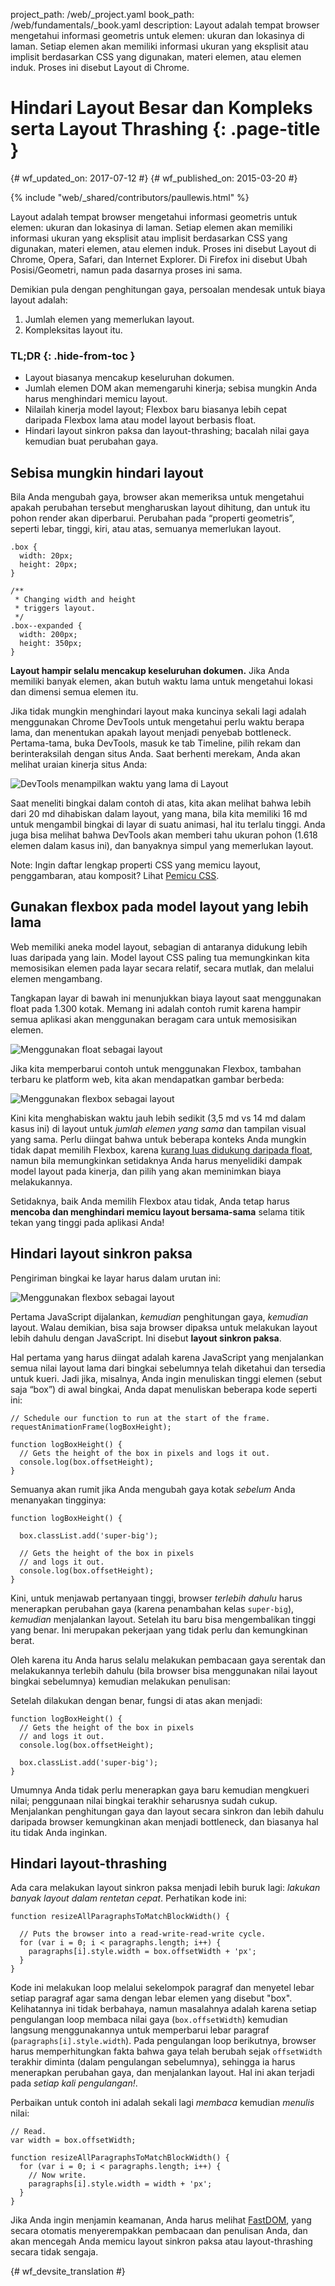 project_path: /web/_project.yaml
book_path: /web/fundamentals/_book.yaml
description: Layout adalah tempat browser mengetahui informasi geometris untuk elemen: ukuran dan lokasinya di laman. Setiap elemen akan memiliki informasi ukuran yang eksplisit atau implisit berdasarkan CSS yang digunakan, materi elemen, atau elemen induk. Proses ini disebut Layout di Chrome.

# Hindari Layout Besar dan Kompleks serta Layout Thrashing {: .page-title }

{# wf_updated_on: 2017-07-12 #}
{# wf_published_on: 2015-03-20 #}

{% include "web/_shared/contributors/paullewis.html" %}

Layout adalah tempat browser mengetahui informasi geometris untuk 
elemen: ukuran dan lokasinya di laman. Setiap elemen akan memiliki 
informasi ukuran yang eksplisit atau implisit berdasarkan CSS yang digunakan, 
materi elemen, atau elemen induk. Proses ini disebut Layout 
di Chrome, Opera, Safari, dan Internet Explorer. Di Firefox ini disebut 
Ubah Posisi/Geometri, namun pada dasarnya proses ini sama.

Demikian pula dengan penghitungan gaya, persoalan mendesak untuk biaya layout adalah:

1. Jumlah elemen yang memerlukan layout.
2. Kompleksitas layout itu.

### TL;DR {: .hide-from-toc }

* Layout biasanya mencakup keseluruhan dokumen.
* Jumlah elemen DOM akan memengaruhi kinerja; sebisa mungkin Anda harus menghindari memicu layout.
* Nilailah kinerja model layout; Flexbox baru biasanya lebih cepat daripada Flexbox lama atau model layout berbasis float.
* Hindari layout sinkron paksa dan layout-thrashing; bacalah nilai gaya kemudian buat perubahan gaya.

## Sebisa mungkin hindari layout

Bila Anda mengubah gaya, browser akan memeriksa untuk mengetahui apakah perubahan tersebut mengharuskan layout dihitung, dan untuk itu pohon render akan diperbarui. Perubahan pada “properti geometris”, seperti lebar, tinggi, kiri, atau atas, semuanya memerlukan layout.


    .box {
      width: 20px;
      height: 20px;
    }

    /**
     * Changing width and height
     * triggers layout.
     */
    .box--expanded {
      width: 200px;
      height: 350px;
    }


**Layout hampir selalu mencakup keseluruhan dokumen.** Jika Anda memiliki banyak elemen, akan butuh waktu lama untuk mengetahui lokasi dan dimensi semua elemen itu.

Jika tidak mungkin menghindari layout maka kuncinya sekali lagi adalah menggunakan Chrome DevTools untuk mengetahui perlu waktu berapa lama, dan menentukan apakah layout menjadi penyebab bottleneck. Pertama-tama, buka DevTools, masuk ke tab Timeline, pilih rekam dan berinteraksilah dengan situs Anda. Saat berhenti merekam, Anda akan melihat uraian kinerja situs Anda:

<img src="images/avoid-large-complex-layouts-and-layout-thrashing/big-layout.jpg" alt="DevTools menampilkan waktu yang lama di Layout" />

Saat meneliti bingkai dalam contoh di atas, kita akan melihat bahwa lebih dari 20 md dihabiskan dalam layout, yang mana, bila kita memiliki 16 md untuk mengambil bingkai di layar di suatu animasi, hal itu terlalu tinggi. Anda juga bisa melihat bahwa DevTools akan memberi tahu ukuran pohon (1.618 elemen dalam kasus ini), dan banyaknya simpul yang memerlukan layout.

Note: Ingin daftar lengkap properti CSS yang memicu layout, penggambaran, atau komposit? Lihat [Pemicu CSS](https://csstriggers.com).

## Gunakan flexbox pada model layout yang lebih lama

Web memiliki aneka model layout, sebagian di antaranya didukung lebih luas daripada yang lain. Model layout CSS paling tua memungkinkan kita memosisikan elemen pada layar secara relatif, secara mutlak, dan melalui elemen mengambang.

Tangkapan layar di bawah ini menunjukkan biaya layout saat menggunakan float pada 1.300 kotak. Memang ini adalah contoh rumit karena hampir semua aplikasi akan menggunakan beragam cara untuk memosisikan elemen.

<img src="images/avoid-large-complex-layouts-and-layout-thrashing/layout-float.jpg" alt="Menggunakan float sebagai layout" />

Jika kita memperbarui contoh untuk menggunakan Flexbox, tambahan terbaru ke platform web, kita akan mendapatkan gambar berbeda:

<img src="images/avoid-large-complex-layouts-and-layout-thrashing/layout-flex.jpg" alt="Menggunakan flexbox sebagai layout" />

Kini kita menghabiskan waktu jauh lebih sedikit (3,5 md vs 14 md dalam kasus ini) di layout untuk _jumlah elemen yang sama_ dan tampilan visual yang sama. Perlu diingat bahwa untuk beberapa konteks Anda mungkin tidak dapat memilih Flexbox, karena [kurang luas didukung daripada float](http://caniuse.com/#search=flexbox), namun bila memungkinkan setidaknya Anda harus menyelidiki dampak model layout pada kinerja, dan pilih yang akan meminimkan biaya melakukannya.

Setidaknya, baik Anda memilih Flexbox atau tidak, Anda tetap harus **mencoba dan menghindari memicu layout bersama-sama** selama titik tekan yang tinggi pada aplikasi Anda!

## Hindari layout sinkron paksa

Pengiriman bingkai ke layar harus dalam urutan ini:

<img src="images/avoid-large-complex-layouts-and-layout-thrashing/frame.jpg" alt="Menggunakan flexbox sebagai layout" />

Pertama JavaScript dijalankan, _kemudian_ penghitungan gaya, _kemudian_ layout. Walau demikian, bisa saja browser dipaksa untuk melakukan layout lebih dahulu dengan JavaScript. Ini disebut **layout sinkron paksa**.

Hal pertama yang harus diingat adalah karena JavaScript yang menjalankan semua nilai layout lama dari bingkai sebelumnya telah diketahui dan tersedia untuk kueri. Jadi jika, misalnya, Anda ingin menuliskan tinggi elemen (sebut saja “box”) di awal bingkai, Anda dapat menuliskan beberapa kode seperti ini:


    // Schedule our function to run at the start of the frame.
    requestAnimationFrame(logBoxHeight);

    function logBoxHeight() {
      // Gets the height of the box in pixels and logs it out.
      console.log(box.offsetHeight);
    }


Semuanya akan rumit jika Anda mengubah gaya kotak _sebelum_ Anda menanyakan tingginya:


    function logBoxHeight() {

      box.classList.add('super-big');

      // Gets the height of the box in pixels
      // and logs it out.
      console.log(box.offsetHeight);
    }


Kini, untuk menjawab pertanyaan tinggi, browser _terlebih dahulu_ harus menerapkan perubahan gaya (karena penambahan kelas `super-big`), _kemudian_ menjalankan layout. Setelah itu baru bisa mengembalikan tinggi yang benar. Ini merupakan pekerjaan yang tidak perlu dan kemungkinan berat.

Oleh karena itu Anda harus selalu melakukan pembacaan gaya serentak dan melakukannya terlebih dahulu (bila browser bisa menggunakan nilai layout bingkai sebelumnya) kemudian melakukan penulisan:

Setelah dilakukan dengan benar, fungsi di atas akan menjadi:


    function logBoxHeight() {
      // Gets the height of the box in pixels
      // and logs it out.
      console.log(box.offsetHeight);

      box.classList.add('super-big');
    }


Umumnya Anda tidak perlu menerapkan gaya baru kemudian mengkueri nilai; penggunaan nilai bingkai terakhir seharusnya sudah cukup. Menjalankan penghitungan gaya dan layout secara sinkron dan lebih dahulu daripada browser kemungkinan akan menjadi bottleneck, dan biasanya hal itu tidak Anda inginkan.

## Hindari layout-thrashing
Ada cara melakukan layout sinkron paksa menjadi lebih buruk lagi: _lakukan banyak layout dalam rentetan cepat_. Perhatikan kode ini:


    function resizeAllParagraphsToMatchBlockWidth() {

      // Puts the browser into a read-write-read-write cycle.
      for (var i = 0; i < paragraphs.length; i++) {
        paragraphs[i].style.width = box.offsetWidth + 'px';
      }
    }


Kode ini melakukan loop melalui sekelompok paragraf dan menyetel lebar setiap paragraf agar sama dengan lebar elemen yang disebut "box". Kelihatannya ini tidak berbahaya, namun masalahnya adalah karena setiap pengulangan loop membaca nilai gaya (`box.offsetWidth`) kemudian langsung menggunakannya untuk memperbarui lebar paragraf (`paragraphs[i].style.width`). Pada pengulangan loop berikutnya, browser harus memperhitungkan fakta bahwa gaya telah berubah sejak `offsetWidth` terakhir diminta (dalam pengulangan sebelumnya), sehingga ia harus menerapkan perubahan gaya, dan menjalankan layout. Hal ini akan terjadi pada _setiap kali pengulangan!_.

Perbaikan untuk contoh ini adalah sekali lagi _membaca_ kemudian _menulis_ nilai:


    // Read.
    var width = box.offsetWidth;

    function resizeAllParagraphsToMatchBlockWidth() {
      for (var i = 0; i < paragraphs.length; i++) {
        // Now write.
        paragraphs[i].style.width = width + 'px';
      }
    }


Jika Anda ingin menjamin keamanan, Anda harus melihat [FastDOM](https://github.com/wilsonpage/fastdom), yang secara otomatis menyerempakkan pembacaan dan penulisan Anda, dan akan mencegah Anda memicu layout sinkron paksa atau layout-thrashing secara tidak sengaja.


{# wf_devsite_translation #}

